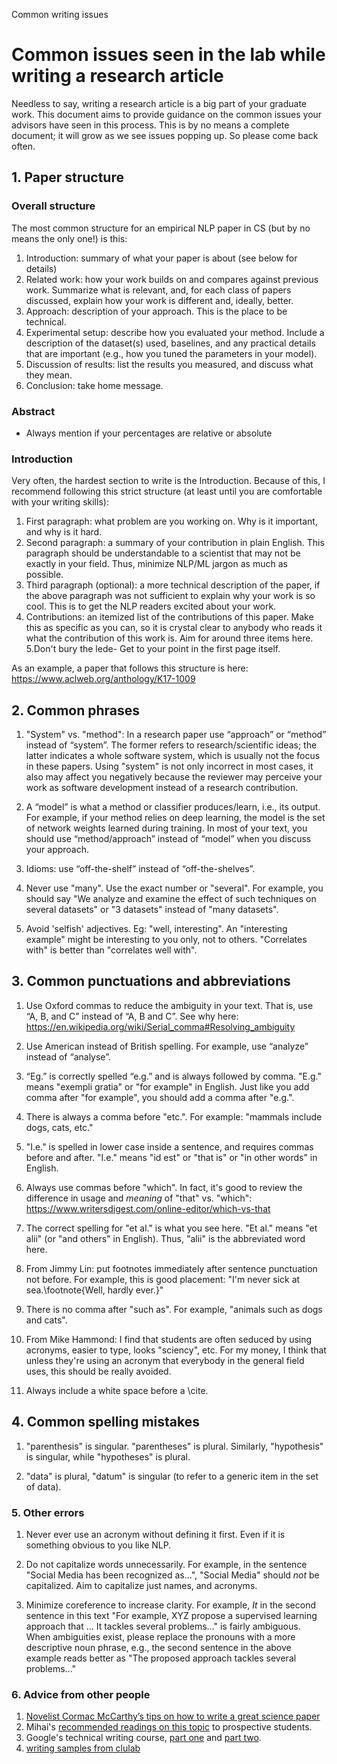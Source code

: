 Common writing issues


# Common issues seen in the lab while writing a research article

Needless to say, writing a research article is a big part of your graduate work. This document aims to provide guidance on the common issues your advisors have seen in this process. This is by no means a complete document; it will grow as we see issues popping up. So please come back often.

## 1. Paper structure

### Overall structure

The most common structure for an empirical NLP paper in CS (but by no means the only one!) is this:
1. Introduction: summary of what your paper is about (see below for details)
2. Related work: how your work builds on and compares against previous work. Summarize what is relevant, and, for each class of papers discussed, explain how your work is different and, ideally, better.
3. Approach: description of your approach. This is the place to be technical.
4. Experimental setup: describe how you evaluated your method. Include a description of the dataset(s) used, baselines, and any practical details that are important (e.g., how you tuned the parameters in your model). 
6. Discussion of results: list the results you measured, and discuss what they mean.
7. Conclusion: take home message.

### Abstract
- Always mention if your percentages are relative or absolute
### Introduction

Very often, the hardest section to write is the Introduction. Because of this, I recommend following this strict structure (at least until you are comfortable with your writing skills):
1. First paragraph: what problem are you working on. Why is it important, and why is it hard.
2. Second paragraph: a summary of your contribution in plain English. This paragraph should be understandable to a scientist that may not be exactly in your field. Thus, minimize NLP/ML jargon as much as possible. 
3. Third paragraph (optional): a more technical description of the paper, if the above paragraph was not sufficient to explain why your work is so cool. This is to get the NLP readers excited about your work. 
4. Contributions: an itemized list of the contributions of this paper. Make this as specific as you can, so it is crystal clear to anybody who reads it what the contribution of this work is. Aim for around three items here.
5.Don't bury the lede- Get to your point in the first page itself.


As an example, a paper that follows this structure is here: https://www.aclweb.org/anthology/K17-1009 

## 2. Common phrases

1. "System" vs. "method": In a research paper use “approach” or “method” instead of “system”. The former refers to research/scientific ideas; the latter indicates a whole software system, which is usually not the focus in these papers. Using "system" is not only incorrect in most cases, it also may affect you negatively because the reviewer may perceive your work as software development instead of a research contribution. 

2. A “model” is what a method or classifier produces/learn, i.e., its output. For example, if your method relies on deep learning, the model is the set of network weights learned during training. In most of your text, you should use “method/approach” instead of “model” when you discuss your approach. 

3. Idioms: use “off-the-shelf” instead of “off-the-shelves”.

4. Never use "many". Use the exact number or "several". For example, you should say "We analyze and examine the effect of such techniques on several datasets" or "3 datasets" instead of "many datasets".

5. Avoid 'selfish' adjectives. Eg: "well, interesting". An "interesting example" might be interesting to you only, not to others. "Correlates with" is better than "correlates well with".


## 3. Common punctuations and abbreviations

1. Use Oxford commas to reduce the ambiguity in your text. That is, use “A, B, and C” instead of “A, B and C”. See why here: https://en.wikipedia.org/wiki/Serial_comma#Resolving_ambiguity 

2. Use American instead of British spelling. For example, use “analyze” instead of “analyse”.

3. “Eg.” is correctly spelled “e.g.” and is always followed by comma. "E.g." means "exempli gratia" or "for example" in English. Just like you add comma after "for example", you should add a comma after "e.g.".

4. There is always a comma before "etc.". For example: "mammals include dogs, cats, etc."

5. "I.e." is spelled in lower case inside a sentence, and requires commas before and after. "I.e." means "id est" or "that is" or "in other words" in English.

6. Always use commas before "which". In fact, it's good to review the difference in usage and *meaning* of "that" vs. "which": https://www.writersdigest.com/online-editor/which-vs-that

7. The correct spelling for "et al." is what you see here. "Et al." means "et alii" (or "and others" in English). Thus, "alii" is the abbreviated word here.

8. From Jimmy Lin: put footnotes immediately after sentence punctuation not before. For example, this is good placement: "I'm never sick at sea.\footnote{Well, hardly ever.}"

9. There is no comma after "such as". For example, "animals such as dogs and cats". 

10. From Mike Hammond: I find that students are often seduced by using acronyms, easier to type, looks "sciency", etc. For my money, I think that unless they're using an acronym that everybody in the general field uses, this should be really avoided.

11. Always include a white space before a \cite.

## 4. Common spelling mistakes

1. "parenthesis" is singular. "parentheses" is plural. Similarly, "hypothesis" is singular, while "hypotheses" is plural.

2. "data" is plural, "datum" is singular (to refer to a generic item in the set of data).

### 5. Other errors

1. Never ever use an acronym without defining it first. Even if it is something obvious to you like NLP.

2. Do not capitalize words unnecessarily. For example, in the sentence "Social Media has been recognized as...", "Social Media" should *not* be capitalized. Aim to capitalize just names, and acronyms. 

3. Minimize coreference to increase clarity. For example, *It* in the second sentence in this text "For example, XYZ propose a supervised learning approach that ... It tackles several problems..." is fairly ambiguous. When ambiguities exist, please replace the pronouns with a more descriptive noun phrase, e.g., the second sentence in the above example reads better as "The proposed approach tackles several problems..."

### 6. Advice from other people

1. [Novelist Cormac McCarthy’s tips on how to write a great science paper](https://www.nature.com/articles/d41586-019-02918-5)
2. Mihai's [recommended readings on this topic](http://surdeanu.info/mihai/prospective.php) to prospective students. 
3. Google's technical writing course, [part one](https://developers.google.com/tech-writing/one) and [part two](https://developers.google.com/tech-writing/two).
4. [writing samples from clulab](https://github.com/clulab/writing-samples)
